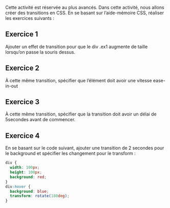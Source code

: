 Cette activité est réservée au plus avancés. Dans cette activité, nous allons créer des
transitions en CSS. En se basant sur l’aide-mémoire CSS, réaliser les exercices suivants :

## Exercice 1

Ajouter un effet de transition pour que le div .ex1 augmente de taille lorsqu’on passe la
souris dessus.

## Exercice 2

À cette même transition, spécifier que l’élément doit avoir une vitesse ease-in-out

## Exercice 3

À cette même transition, spécifier que la transition doit avoir un délai de 5secondes
avant de commencer.

## Exercice 4

En se basant sur le code suivant, ajouter une transition de 2 secondes pour le
background et spécifier les changement pour le transform :

```css
div {
  width: 100px;
  height: 100px;
  background: red;
}
div:hover {
  background: blue;
  transform: rotate(180deg);
}
```
